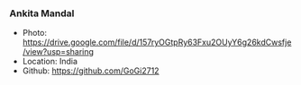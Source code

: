 ### Ankita Mandal

- Photo: https://drive.google.com/file/d/157ryOGtpRy63Fxu2OUyY6g26kdCwsfje/view?usp=sharing
- Location: India
- Github: https://github.com/GoGi2712